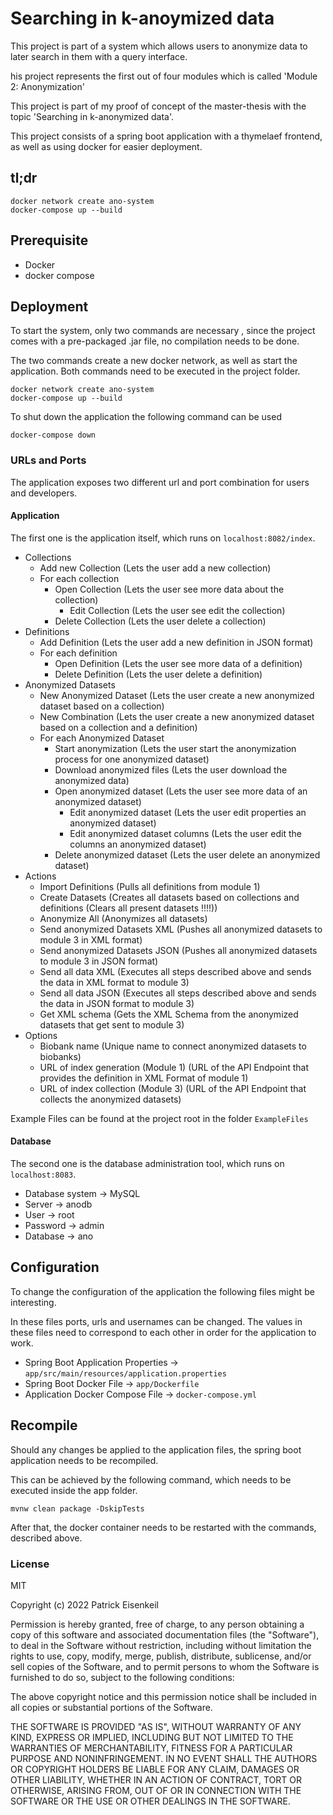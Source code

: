 # Searching in k-anoymized data
This project is part of a system which allows users to anonymize data to later search in them with a query interface.

his project represents the first out of four modules which is called 'Module 2: Anonymization' 

This project is part of my proof of concept of the master-thesis with the topic 'Searching in k-anonymized data'.

This project consists of a spring boot application with a thymelaef frontend, as well as using docker for easier deployment.

## tl;dr
```
docker network create ano-system
docker-compose up --build
```

## Prerequisite 
- Docker
- docker compose

## Deployment
To start the system, only two commands are necessary , since the project comes with a pre-packaged .jar file, no compilation needs to be done.

The two commands create a new docker network, as well as start the application. Both commands need to be executed in the project folder.

```
docker network create ano-system
docker-compose up --build
```

To shut down the application the following command can be used
```
docker-compose down
```

### URLs and Ports
The application exposes two different url and port combination for users and developers.

#### Application
The first one is the application itself, which runs on `localhost:8082/index`.

- Collections
    - Add new Collection (Lets the user add a new collection)
    - For each collection
        - Open Collection (Lets the user see more data about the collection)
            - Edit Collection (Lets the user see edit the collection)
        - Delete Collection (Lets the user delete a collection)
- Definitions
    - Add Definition (Lets the user add a new definition in JSON format)
    - For each definition
        - Open Definition (Lets the user see more data of a definition)
        - Delete Definition (Lets the user delete a definition)
- Anonymized Datasets
    - New Anonymized Dataset (Lets the user create a new anonymized dataset based on a collection)
    - New Combination (Lets the user create a new anonymized dataset based on a collection and a definition)
    - For each Anonymized Dataset
        - Start anonymization (Lets the user start the anonymization process for one anonymized dataset)
        - Download anonymized files (Lets the user download the anonymized data)
        - Open anonymized dataset (Lets the user see more data of an anonymized dataset)
            - Edit anonymized dataset (Lets the user edit properties an anonymized dataset)
            - Edit anonymized dataset columns (Lets the user edit the columns an anonymized dataset)
        - Delete anonymized dataset (Lets the user delete an anonymized dataset)
- Actions
    - Import Definitions (Pulls all definitions from module 1)
    - Create Datasets (Creates all datasets based on collections and definitions (Clears all present datasets !!!!))
    - Anonymize All (Anonymizes all datasets)
    - Send anonymized Datasets XML (Pushes all anonymized datasets to module 3 in XML format)
    - Send anonymized Datasets JSON (Pushes all anonymized datasets to module 3 in JSON format)
    - Send all data XML (Executes all steps described above and sends the data in XML format to module 3)
    - Send all data JSON (Executes all steps described above and sends the data in JSON format to module 3)
    - Get XML schema (Gets the XML Schema from the anonymized datasets that get sent to module 3)
- Options
    - Biobank name (Unique name to connect anonymized datasets to biobanks)
    - URL of index generation (Module 1) (URL of the API Endpoint that provides the definition in XML Format of module 1)
    - URL of index collection (Module 3) (URL of the API Endpoint that collects the anonymized datasets)

Example Files can be found at the project root in the folder `ExampleFiles`
#### Database
The second one is the database administration tool, which runs on `localhost:8083`.
- Database system -> MySQL
- Server -> anodb
- User -> root
- Password -> admin
- Database -> ano

## Configuration
To change the configuration of the application the following files might be interesting.

In these files ports, urls and usernames can be changed. 
The values in these files need to correspond to each other in order for the application to work.

- Spring Boot Application Properties -> `app/src/main/resources/application.properties` 
- Spring Boot Docker File -> `app/Dockerfile` 
- Application Docker Compose File -> `docker-compose.yml` 

## Recompile
Should any changes be applied to the application files, the spring boot application needs to be recompiled. 

This can be achieved by the following command, which needs to be executed inside the app folder.
```
mvnw clean package -DskipTests
```

After that, the docker container needs to be restarted with the commands, described above. 

### License
MIT

Copyright (c) 2022 Patrick Eisenkeil

Permission is hereby granted, free of charge, to any person obtaining a copy
of this software and associated documentation files (the "Software"), to deal
in the Software without restriction, including without limitation the rights
to use, copy, modify, merge, publish, distribute, sublicense, and/or sell
copies of the Software, and to permit persons to whom the Software is
furnished to do so, subject to the following conditions:

The above copyright notice and this permission notice shall be included in all
copies or substantial portions of the Software.

THE SOFTWARE IS PROVIDED "AS IS", WITHOUT WARRANTY OF ANY KIND,
EXPRESS OR IMPLIED, INCLUDING BUT NOT LIMITED TO THE WARRANTIES OF
MERCHANTABILITY, FITNESS FOR A PARTICULAR PURPOSE AND NONINFRINGEMENT.
IN NO EVENT SHALL THE AUTHORS OR COPYRIGHT HOLDERS BE LIABLE FOR ANY CLAIM,
DAMAGES OR OTHER LIABILITY, WHETHER IN AN ACTION OF CONTRACT, TORT OR
OTHERWISE, ARISING FROM, OUT OF OR IN CONNECTION WITH THE SOFTWARE OR THE USE
OR OTHER DEALINGS IN THE SOFTWARE.